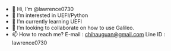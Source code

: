 - 👋 Hi, I’m @lawrence0730
- 👀 I’m interested in UEFI/Python
- 🌱 I’m currently learning UEFI
- 💞️ I’m looking to collaborate on how to use Galileo.
- 📫 How to reach me? 
       E-mail : chihauguan@gmail.com
       Line ID : lawrence0730

<!---
lawrence0730/lawrence0730 is a ✨ special ✨ repository because its `README.md` (this file) appears on your GitHub profile.
You can click the Preview link to take a look at your changes.
--->
